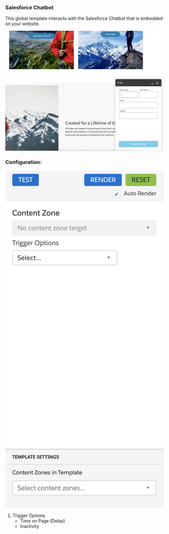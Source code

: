 ### Salesforce Chatbot

This global template interacts with the Salesforce Chatbot that is embedded on your website.

![Salesforce Chatbot](template.png)

### Configuration:

<img src="config.png" alt="Salesforce Chatbot" width="680px"/>

1. Trigger Options
    - Time on Page (Delay)
    - Inactivity
